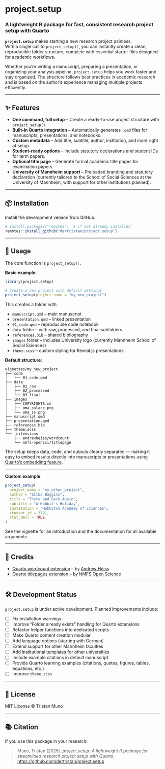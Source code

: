 # project.setup

### A lightweight R package for fast, consistent research project setup with Quarto

**`project.setup`** makes starting a new research project painless.  
With a single call to `project_setup()`, you can instantly create a clean, reproducible folder structure, complete with essential starter files designed for academic workflows.

Whether you’re writing a manuscript, preparing a presentation, or organizing your analysis pipeline, `project.setup` helps you work faster and stay organized. The structure follows best practices in academic research and is based on the author’s experience managing multiple projects efficiently.

---

## ✨ Features

- **One command, full setup** – Create a ready-to-use project structure with `project_setup()`.
- **Built-in Quarto integration** – Automatically generates `.qmd` files for manuscripts, presentations, and notebooks.
- **Custom metadata** – Add title, subtitle, author, institution, and more right at setup.
- **Student-ready options** – Include statutory declarations and student IDs for term papers.
- **Optional title page** – Generate formal academic title pages for examination papers.
- **University of Mannheim support** – Preloaded branding and statutory declaration (currently tailored to the School of Social Sciences at the University of Mannheim, with support for other institutions planned).

---

## 📦 Installation

Install the development version from GitHub:

```r
# install.packages("remotes")  # if not already installed
remotes::install_github("dertristan/project.setup")
```

---

## 🚀 Usage

The core function is `project_setup()`.

**Basic example**:

```r
library(project.setup)

# Create a new project with default settings
project_setup(project_name = "my_new_project")
```

This creates a folder with:

- `manuscript.qmd` – main manuscript  
- `presentation.qmd` – linked presentation  
- `01_code.qmd` – reproducible code notebook  
- `data` folder – with raw, processed, and final subfolders  
- `references.bib` – shared bibliography  
- `images` folder – includes University logo (currently Mannheim School of Social Sciences)  
- `theme.scss` – custom styling for Reveal.js presentations

**Default structure**:

```text
vignettes/my_new_project
├── code
│   └── 01_code.qmd
├── data
│   ├── 01_raw
│   ├── 02_processed
│   └── 03_final
├── images
│   ├── COPYRIGHTS.md
│   ├── uma_palace.png
│   └── uma_ss.png
├── manuscript.qmd
├── presentation.qmd
├── references.bib
├── theme.scss
└── _extensions
    ├── andrewheiss/wordcount
    └── nmfs-opensci/titlepage
```

The setup keeps data, code, and outputs clearly separated — making it easy to embed results directly into manuscripts or presentations using [Quarto’s embedding feature](https://quarto.org/docs/authoring/notebook-embed.html).

---

**Custom example**:

```r
project_setup(
  project_name = "my_other_project",
  author = "Bilbo Baggins",
  title = "There and Back Again",
  subtitle = "A Hobbit's Holiday",
  institution = "Hobbiton Academy of Sciences",
  student_id = 3791,
  stat_decl = TRUE
)
```



See the vignette for an introduction and the documentation for all available arguments.


---

## 🙌 Credits

- [Quarto wordcount extension](https://github.com/andrewheiss/quarto-wordcount) – by [Andrew Heiss](https://github.com/andrewheiss)  
- [Quarto titlepages extension](https://github.com/nmfs-opensci/quarto_titlepages) – by [NMFS Open Science](https://github.com/nmfs-opensci)

---

## 🛠 Development Status

`project.setup` is under active development. Planned improvements include:

- [ ] Fix installation warnings
- [ ] Improve “Folder already exists” handling for Quarto extensions
- [ ] Refactor helper functions into dedicated scripts
- [ ] Make Quarto content creation modular
- [ ] Add language options (starting with German)
- [ ] Extend support for other Mannheim faculties
- [ ] Add institutional templates for other universities
- [ ] Include example citations in default manuscript
- [ ] Provide Quarto learning examples (citations, quotes, figures, tables, equations, etc.)
- [ ] Improve `theme.scss`

---

## 📄 License

MIT License © Tristan Muno

---

## 📚 Citation

If you use this package in your research:

> Muno, Tristan (2025). *project.setup: A lightweight R package for streamlined research project setup with Quarto*. https://github.com/dertristan/project.setup
